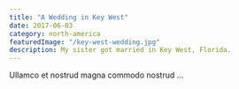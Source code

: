 ```yaml
---
title: "A Wedding in Key West"
date: 2017-06-03
category: north-america
featuredImage: "/key-west-wedding.jpg"
description: My sister got married in Key West, Florida.
---
```


Ullamco et nostrud magna commodo nostrud ...